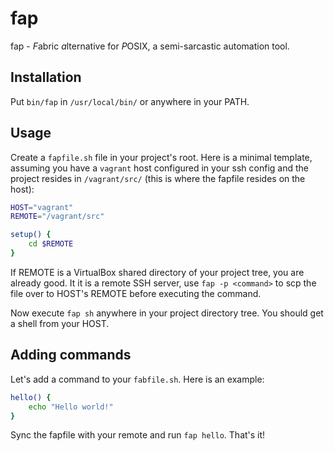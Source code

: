 fap
===

fap - *F*abric *a*lternative for *P*OSIX, a semi-sarcastic automation tool.


Installation
------------

Put `bin/fap` in `/usr/local/bin/` or anywhere in your PATH.


Usage
-----

Create a `fapfile.sh` file in your project's root.  Here is a minimal
template, assuming you have a `vagrant` host configured in your
ssh config and the project resides in `/vagrant/src/` (this is where
the fapfile resides on the host):

```sh
HOST="vagrant"
REMOTE="/vagrant/src"

setup() {
    cd $REMOTE
}
```

If REMOTE is a VirtualBox shared directory of your project
tree, you are already good.  It it is a remote SSH server,
use `fap -p <command>` to scp the file over to HOST's REMOTE
before executing the command.

Now execute `fap sh` anywhere in your project directory tree.
You should get a shell from your HOST.


Adding commands
---------------

Let's add a command to your `fabfile.sh`.  Here is an example:

```sh
hello() {
    echo "Hello world!"
}
```

Sync the fapfile with your remote and run `fap hello`.  That's it!

